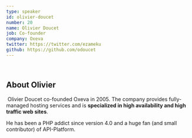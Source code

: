 ```yaml
---
type: speaker
id: olivier-doucet
number: 20
name: Olivier Doucet
job: Co-founder
company: Oxeva
twitter: https://twitter.com/ezameku
github: https://github.com/odoucet
---
```

​
## About Olivier
​
Olivier Doucet co-founded Oxeva in 2005. The company provides fully-managed hosting services and is **specialized in high availability and high traffic web sites**.

He has been a PHP addict since version 4.0 and a huge fan (and small contributor) of API-Platform.
